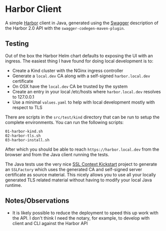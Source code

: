# Harbor Client

A simple [Harbor][1] client in Java, generated using the [Swagger][2] description of the Harbor 2.0 API with the `swagger-codegen-maven-plugin`.

## Testing

Out of the box the Harbor Helm chart defaults to exposing the UI with an ingress. The easiest thing I have found for doing local development is to:

- Create a Kind cluster with the NGinx ingress controller
- Generate a `local.dev` CA along with a self-signed `harbor.local.dev` certificate
- On OSX have the `local.dev` CA be trusted by the system
- Create an entry in your local /etc/hosts where `harbor.local.dev` resolves to 127.0.0.1
- Use a minimal `values.yaml` to help with local development mostly with respect to TLS

There are scripts in the `src/test/kind` directory that can be run to setup the complete environments. You can run the following scripts:

```
01-harbor-kind.sh
02-harbor-tls.sh
03-harbor-install.sh
```

After which you should be able to reach `https://harbor.local.dev` from the browser and from the Java client running the tests.

The Java tests use the very nice [SSL Context Kickstart][3] project to generate an `SSLFactory` which uses the generated CA and self-signed server certificate as source material. This nicely allows you to use all your locally generated TLS related material without having to modify your local Java runtime.

## Notes/Observations

- It is likely possible to reduce the deployment to speed this up work with the API. I don't think I need the notary, for example, to develop with client and CLI against the Harbor API

[1]: https://goharbor.io
[2]: https://swagger.io
[3]: https://github.com/Hakky54/sslcontext-kickstart
